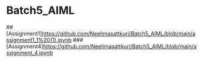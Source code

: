 # Batch5_AIML
##[Assignment1]https://github.com/Neelimasattkuri/Batch5_AIML/blob/main/assignment1_1%20(1).ipynb
###[Assignment4]https://github.com/Neelimasattkuri/Batch5_AIML/blob/main/assignment_4.ipynb
